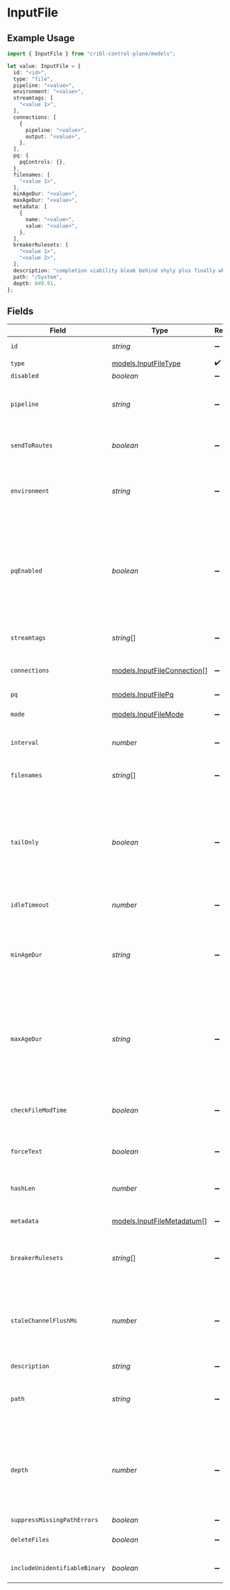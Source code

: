 # InputFile

## Example Usage

```typescript
import { InputFile } from "cribl-control-plane/models";

let value: InputFile = {
  id: "<id>",
  type: "file",
  pipeline: "<value>",
  environment: "<value>",
  streamtags: [
    "<value 1>",
  ],
  connections: [
    {
      pipeline: "<value>",
      output: "<value>",
    },
  ],
  pq: {
    pqControls: {},
  },
  filenames: [
    "<value 1>",
  ],
  minAgeDur: "<value>",
  maxAgeDur: "<value>",
  metadata: [
    {
      name: "<value>",
      value: "<value>",
    },
  ],
  breakerRulesets: [
    "<value 1>",
    "<value 2>",
  ],
  description: "completion viability bleak behind shyly plus finally whoa odd",
  path: "/System",
  depth: 849.91,
};
```

## Fields

| Field                                                                                                                                                                                                                                        | Type                                                                                                                                                                                                                                         | Required                                                                                                                                                                                                                                     | Description                                                                                                                                                                                                                                  |
| -------------------------------------------------------------------------------------------------------------------------------------------------------------------------------------------------------------------------------------------- | -------------------------------------------------------------------------------------------------------------------------------------------------------------------------------------------------------------------------------------------- | -------------------------------------------------------------------------------------------------------------------------------------------------------------------------------------------------------------------------------------------- | -------------------------------------------------------------------------------------------------------------------------------------------------------------------------------------------------------------------------------------------- |
| `id`                                                                                                                                                                                                                                         | *string*                                                                                                                                                                                                                                     | :heavy_minus_sign:                                                                                                                                                                                                                           | Unique ID for this input                                                                                                                                                                                                                     |
| `type`                                                                                                                                                                                                                                       | [models.InputFileType](../models/inputfiletype.md)                                                                                                                                                                                           | :heavy_check_mark:                                                                                                                                                                                                                           | N/A                                                                                                                                                                                                                                          |
| `disabled`                                                                                                                                                                                                                                   | *boolean*                                                                                                                                                                                                                                    | :heavy_minus_sign:                                                                                                                                                                                                                           | N/A                                                                                                                                                                                                                                          |
| `pipeline`                                                                                                                                                                                                                                   | *string*                                                                                                                                                                                                                                     | :heavy_minus_sign:                                                                                                                                                                                                                           | Pipeline to process data from this Source before sending it through the Routes                                                                                                                                                               |
| `sendToRoutes`                                                                                                                                                                                                                               | *boolean*                                                                                                                                                                                                                                    | :heavy_minus_sign:                                                                                                                                                                                                                           | Select whether to send data to Routes, or directly to Destinations.                                                                                                                                                                          |
| `environment`                                                                                                                                                                                                                                | *string*                                                                                                                                                                                                                                     | :heavy_minus_sign:                                                                                                                                                                                                                           | Optionally, enable this config only on a specified Git branch. If empty, will be enabled everywhere.                                                                                                                                         |
| `pqEnabled`                                                                                                                                                                                                                                  | *boolean*                                                                                                                                                                                                                                    | :heavy_minus_sign:                                                                                                                                                                                                                           | Use a disk queue to minimize data loss when connected services block. See [Cribl Docs](https://docs.cribl.io/stream/persistent-queues) for PQ defaults (Cribl-managed Cloud Workers) and configuration options (on-prem and hybrid Workers). |
| `streamtags`                                                                                                                                                                                                                                 | *string*[]                                                                                                                                                                                                                                   | :heavy_minus_sign:                                                                                                                                                                                                                           | Tags for filtering and grouping in @{product}                                                                                                                                                                                                |
| `connections`                                                                                                                                                                                                                                | [models.InputFileConnection](../models/inputfileconnection.md)[]                                                                                                                                                                             | :heavy_minus_sign:                                                                                                                                                                                                                           | Direct connections to Destinations, and optionally via a Pipeline or a Pack                                                                                                                                                                  |
| `pq`                                                                                                                                                                                                                                         | [models.InputFilePq](../models/inputfilepq.md)                                                                                                                                                                                               | :heavy_minus_sign:                                                                                                                                                                                                                           | N/A                                                                                                                                                                                                                                          |
| `mode`                                                                                                                                                                                                                                       | [models.InputFileMode](../models/inputfilemode.md)                                                                                                                                                                                           | :heavy_minus_sign:                                                                                                                                                                                                                           | Choose how to discover files to monitor                                                                                                                                                                                                      |
| `interval`                                                                                                                                                                                                                                   | *number*                                                                                                                                                                                                                                     | :heavy_minus_sign:                                                                                                                                                                                                                           | Time, in seconds, between scanning for files                                                                                                                                                                                                 |
| `filenames`                                                                                                                                                                                                                                  | *string*[]                                                                                                                                                                                                                                   | :heavy_minus_sign:                                                                                                                                                                                                                           | The full path of discovered files are matched against this wildcard list                                                                                                                                                                     |
| `tailOnly`                                                                                                                                                                                                                                   | *boolean*                                                                                                                                                                                                                                    | :heavy_minus_sign:                                                                                                                                                                                                                           | Read only new entries at the end of all files discovered at next startup. @{product} will then read newly discovered files from the head. Disable this to resume reading all files from head.                                                |
| `idleTimeout`                                                                                                                                                                                                                                | *number*                                                                                                                                                                                                                                     | :heavy_minus_sign:                                                                                                                                                                                                                           | Time, in seconds, before an idle file is closed                                                                                                                                                                                              |
| `minAgeDur`                                                                                                                                                                                                                                  | *string*                                                                                                                                                                                                                                     | :heavy_minus_sign:                                                                                                                                                                                                                           | The minimum age of files to monitor. Format examples: 30s, 15m, 1h. Age is relative to file modification time. Leave empty to apply no age filters.                                                                                          |
| `maxAgeDur`                                                                                                                                                                                                                                  | *string*                                                                                                                                                                                                                                     | :heavy_minus_sign:                                                                                                                                                                                                                           | The maximum age of event timestamps to collect. Format examples: 60s, 4h, 3d, 1w. Can be used in conjuction with "Check file modification times". Leave empty to apply no age filters.                                                       |
| `checkFileModTime`                                                                                                                                                                                                                           | *boolean*                                                                                                                                                                                                                                    | :heavy_minus_sign:                                                                                                                                                                                                                           | Skip files with modification times earlier than the maximum age duration                                                                                                                                                                     |
| `forceText`                                                                                                                                                                                                                                  | *boolean*                                                                                                                                                                                                                                    | :heavy_minus_sign:                                                                                                                                                                                                                           | Forces files containing binary data to be streamed as text                                                                                                                                                                                   |
| `hashLen`                                                                                                                                                                                                                                    | *number*                                                                                                                                                                                                                                     | :heavy_minus_sign:                                                                                                                                                                                                                           | Length of file header bytes to use in hash for unique file identification                                                                                                                                                                    |
| `metadata`                                                                                                                                                                                                                                   | [models.InputFileMetadatum](../models/inputfilemetadatum.md)[]                                                                                                                                                                               | :heavy_minus_sign:                                                                                                                                                                                                                           | Fields to add to events from this input                                                                                                                                                                                                      |
| `breakerRulesets`                                                                                                                                                                                                                            | *string*[]                                                                                                                                                                                                                                   | :heavy_minus_sign:                                                                                                                                                                                                                           | A list of event-breaking rulesets that will be applied, in order, to the input data stream                                                                                                                                                   |
| `staleChannelFlushMs`                                                                                                                                                                                                                        | *number*                                                                                                                                                                                                                                     | :heavy_minus_sign:                                                                                                                                                                                                                           | How long (in milliseconds) the Event Breaker will wait for new data to be sent to a specific channel before flushing the data stream out, as is, to the Pipelines                                                                            |
| `description`                                                                                                                                                                                                                                | *string*                                                                                                                                                                                                                                     | :heavy_minus_sign:                                                                                                                                                                                                                           | N/A                                                                                                                                                                                                                                          |
| `path`                                                                                                                                                                                                                                       | *string*                                                                                                                                                                                                                                     | :heavy_minus_sign:                                                                                                                                                                                                                           | Directory path to search for files. Environment variables will be resolved, e.g. $CRIBL_HOME/log/.                                                                                                                                           |
| `depth`                                                                                                                                                                                                                                      | *number*                                                                                                                                                                                                                                     | :heavy_minus_sign:                                                                                                                                                                                                                           | Set how many subdirectories deep to search. Use 0 to search only files in the given path, 1 to also look in its immediate subdirectories, etc. Leave it empty for unlimited depth.                                                           |
| `suppressMissingPathErrors`                                                                                                                                                                                                                  | *boolean*                                                                                                                                                                                                                                    | :heavy_minus_sign:                                                                                                                                                                                                                           | N/A                                                                                                                                                                                                                                          |
| `deleteFiles`                                                                                                                                                                                                                                | *boolean*                                                                                                                                                                                                                                    | :heavy_minus_sign:                                                                                                                                                                                                                           | Delete files after they have been collected                                                                                                                                                                                                  |
| `includeUnidentifiableBinary`                                                                                                                                                                                                                | *boolean*                                                                                                                                                                                                                                    | :heavy_minus_sign:                                                                                                                                                                                                                           | Stream binary files as Base64-encoded chunks.                                                                                                                                                                                                |